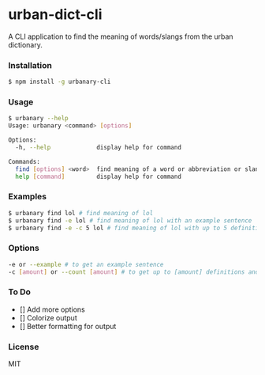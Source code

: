 # urban-dict-cli
A CLI application to find the meaning of words/slangs from the urban dictionary.
### Installation
```bash
$ npm install -g urbanary-cli
```
### Usage
```bash
$ urbanary --help
Usage: urbanary <command> [options]

Options:
  -h, --help             display help for command

Commands:
  find [options] <word>  find meaning of a word or abbreviation or slang
  help [command]         display help for command
```
### Examples
```bash
$ urbanary find lol # find meaning of lol
$ urbanary find -e lol # find meaning of lol with an example sentence
$ urbanary find -e -c 5 lol # find meaning of lol with up to 5 definitions and example sentences
```
### Options
```bash
-e or --example # to get an example sentence
-c [amount] or --count [amount] # to get up to [amount] definitions and example sentences, max = 10
```

### To Do
- [] Add more options
- [] Colorize output
- [] Better formatting for output

### License
MIT
```
